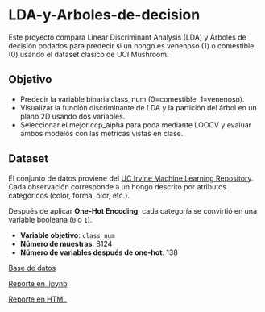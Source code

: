 # LDA-y-Arboles-de-decision

Este proyecto compara Linear Discriminant Analysis (LDA) y Árboles de decisión podados para predecir si un hongo es venenoso (1) o comestible (0) usando el dataset clásico de UCI Mushroom.

## Objetivo
- Predecir la variable binaria class_num (0=comestible, 1=venenoso).
- Visualizar la función discriminante de LDA y la partición del árbol en un plano 2D usando dos variables.
- Seleccionar el mejor ccp_alpha para poda mediante LOOCV y evaluar ambos modelos con las métricas vistas en clase.

## Dataset
El conjunto de datos proviene del [UC Irvine Machine Learning Repository](https://archive.ics.uci.edu/ml/datasets/mushroom).  
Cada observación corresponde a un hongo descrito por atributos categóricos (color, forma, olor, etc.).  

Después de aplicar **One-Hot Encoding**, cada categoría se convirtió en una variable booleana (`0` o `1`).

- **Variable objetivo**: `class_num`  
- **Número de muestras**: 8124  
- **Número de variables después de one-hot**: 138  


[Base de datos](https://github.com/NelsonAbad/LDA-y-Arboles-de-decision/blob/a378dcfd47f17d781af4be3931851f2ea729dd47/mushroom_clean_onehot.csv)

[Reporte en .ipynb](https://github.com/NelsonAbad/LDA-y-Arboles-de-decision/blob/a378dcfd47f17d781af4be3931851f2ea729dd47/A2.2%20LDA%20y%20Arboles%20de%20Decision.ipynb)

[Reporte en HTML](A2.2%20LDA%20y%20Arboles%20de%20Decision.html)

